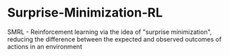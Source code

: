 # Surprise-Minimization-RL
SMRL - Reinforcement learning via the idea of "surprise minimization", reducing the difference between the expected and observed outcomes of actions in an environment
